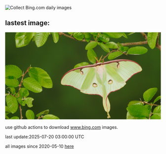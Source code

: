 ![Collect Bing.com daily images](https://github.com/counter2015/bing-daily-images/workflows/Collect%20Bing.com%20daily%20images/badge.svg)
## lastest image:
![](images/img.jpg)

use github actions to download www.bing.com images.

last update:2025-07-20 03:00:00 UTC

all images since 2020-05-10 [here](https://github.com/counter2015/bing-daily-images/tree/master/images) 

